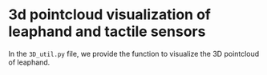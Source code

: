 # 3d pointcloud visualization of leaphand and tactile sensors

In the `3D_util.py` file, we provide the function to visualize the 3D pointcloud of leaphand.

